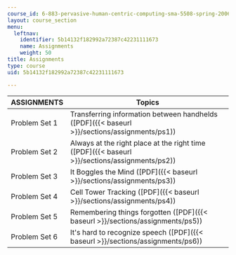 ```yaml
---
course_id: 6-883-pervasive-human-centric-computing-sma-5508-spring-2006
layout: course_section
menu:
  leftnav:
    identifier: 5b14132f182992a72387c42231111673
    name: Assignments
    weight: 50
title: Assignments
type: course
uid: 5b14132f182992a72387c42231111673

---
```


| ASSIGNMENTS | Topics |
| --- | --- |
| Problem Set 1 | Transferring information between handhelds ([PDF]({{< baseurl >}}/sections/assignments/ps1)) |
| Problem Set 2 | Always at the right place at the right time ([PDF]({{< baseurl >}}/sections/assignments/ps2)) |
| Problem Set 3 | It Boggles the Mind ([PDF]({{< baseurl >}}/sections/assignments/ps3)) |
| Problem Set 4 | Cell Tower Tracking ([PDF]({{< baseurl >}}/sections/assignments/ps4)) |
| Problem Set 5 | Remembering things forgotten ([PDF]({{< baseurl >}}/sections/assignments/ps5)) |
| Problem Set 6 | It's hard to recognize speech ([PDF]({{< baseurl >}}/sections/assignments/ps6))